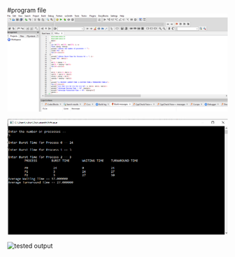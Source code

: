 #program file
![program file](fcfscode.png)

![sample output](fcfsoutput.png)

![tested output](fcfstestedoutput.png)
